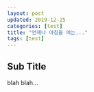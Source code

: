 ```yaml
---
layout: post
updated: 2019-12-25
categories: [test]
title: "언제나 아침을 여는..."
tags: [test]
---
```


## Sub Title

blah blah...